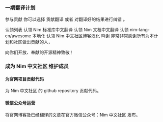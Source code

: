 ### 一期翻译计划

参与贡献
你可以选择 贡献翻译 或者 对翻译好的结果进行纠错 。

认领列表
认领 Nim 标准库中文翻译
认领 Nim 文档中文翻译
认领 nim-lang-cn/awesome 本地化
认领 Nim 中文社区博客汉化
鸣谢
非常非常感谢所有为本计划和社区做出贡献的人，

向你们开放、奉献的开源精神致敬！


### 成为 Nim 中文社区 维护成员

#### 为官网项目贡献代码

为 Nim 中文社区 的 github repository 贡献代码。

#### 微信公众号运营

将官网博客及已经翻译的文章在官方微信公众号：Nim 中文社区 发布。
